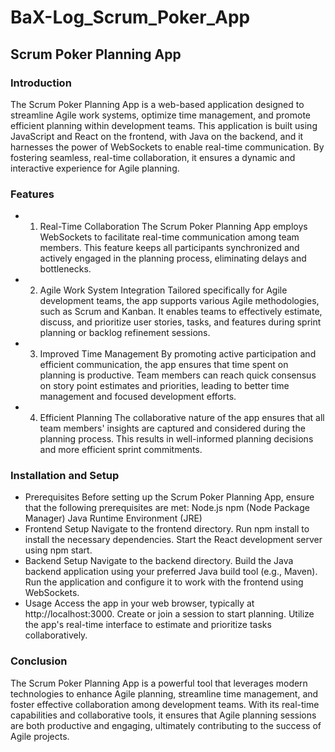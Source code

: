 # BaX-Log_Scrum_Poker_App
## Scrum Poker Planning App
### Introduction
The Scrum Poker Planning App is a web-based application designed to streamline Agile work systems, optimize time management, and promote efficient planning within development teams. This application is built using JavaScript and React on the frontend, with Java on the backend, and it harnesses the power of WebSockets to enable real-time communication. By fostering seamless, real-time collaboration, it ensures a dynamic and interactive experience for Agile planning.

### Features
- 1. Real-Time Collaboration
The Scrum Poker Planning App employs WebSockets to facilitate real-time communication among team members. This feature keeps all participants synchronized and actively engaged in the planning process, eliminating delays and bottlenecks.

- 2. Agile Work System Integration
Tailored specifically for Agile development teams, the app supports various Agile methodologies, such as Scrum and Kanban. It enables teams to effectively estimate, discuss, and prioritize user stories, tasks, and features during sprint planning or backlog refinement sessions.

- 3. Improved Time Management
By promoting active participation and efficient communication, the app ensures that time spent on planning is productive. Team members can reach quick consensus on story point estimates and priorities, leading to better time management and focused development efforts.

- 4. Efficient Planning
The collaborative nature of the app ensures that all team members' insights are captured and considered during the planning process. This results in well-informed planning decisions and more efficient sprint commitments.

### Installation and Setup
- Prerequisites
Before setting up the Scrum Poker Planning App, ensure that the following prerequisites are met:
Node.js
npm (Node Package Manager)
Java Runtime Environment (JRE)
- Frontend Setup
Navigate to the frontend directory.
Run npm install to install the necessary dependencies.
Start the React development server using npm start.
- Backend Setup
Navigate to the backend directory.
Build the Java backend application using your preferred Java build tool (e.g., Maven).
Run the application and configure it to work with the frontend using WebSockets.
- Usage
Access the app in your web browser, typically at http://localhost:3000.
Create or join a session to start planning.
Utilize the app's real-time interface to estimate and prioritize tasks collaboratively.
### Conclusion
The Scrum Poker Planning App is a powerful tool that leverages modern technologies to enhance Agile planning, streamline time management, and foster effective collaboration among development teams. With its real-time capabilities and collaborative tools, it ensures that Agile planning sessions are both productive and engaging, ultimately contributing to the success of Agile projects.
